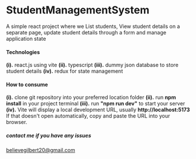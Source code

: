 # StudentManagementSystem
A simple react project where we List students, View student details on a separate page, update student details through a form and manage application state 
#### Technologies
**(i).**   react.js using vite
**(ii).**  typescript
**(iii).** dummy json database to store student details
**(iv).**  redux for state management 
#### How to consume
**(i).**   clone git repository into your preferred location folder
**(ii).**  run **npm install** in your project terminal
**(iii).** run **"npm run dev"** to start your server
**(iv).** Vite will display a local development URL, usually **http://localhost:5173** If that doesn't open automatically, copy and paste the URL into your browser.
##### contact me if you have any issues
believegilbert20@gmail.com 
